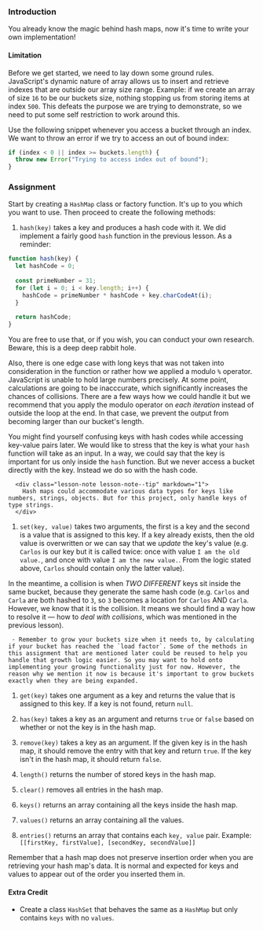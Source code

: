 ### Introduction

You already know the magic behind hash maps, now it's time to write your own implementation!

#### Limitation

  Before we get started, we need to lay down some ground rules. JavaScript's dynamic nature of array allows us to insert and retrieve indexes that are outside our array size range. Example: if we create an array of size `16` to be our buckets size, nothing stopping us from storing items at index `500`. This defeats the purpose we are trying to demonstrate, so we need to put some self restriction to work around this.

  Use the following snippet whenever you access a bucket through an index. We want to throw an error if we try to access an out of bound index:

```javascript
if (index < 0 || index >= buckets.length) {
  throw new Error("Trying to access index out of bound");
}
```

### Assignment

<div class="lesson-content__panel" markdown="1">

  Start by creating a `HashMap` class or factory function. It's up to you which you want to use. Then proceed to create the following methods:

  1. `hash(key)` takes a key and produces a hash code with it. We did implement a fairly good `hash` function in the previous lesson. As a reminder:

  ```javascript
  function hash(key) {
    let hashCode = 0;
      
    const primeNumber = 31;
    for (let i = 0; i < key.length; i++) {
      hashCode = primeNumber * hashCode + key.charCodeAt(i);
    }
      
    return hashCode;
  }
  ```

  You are free to use that, or if you wish, you can conduct your own research. Beware, this is a deep deep rabbit hole.

  Also, there is one edge case with long keys that was not taken into consideration in the function or rather how we applied a modulo `%` operator. JavaScript is unable to hold large numbers precisely. At some point, calculations are going to be inacccurate, which significantly increases the chances of collisions. There are a few ways how we could handle it but we recommend that you apply the modulo operator on *each iteration* instead of outside the loop at the end. In that case, we prevent the output from becoming larger than our bucket's length. 

  You might find yourself confusing keys with hash codes while accessing key-value pairs later. We would like to stress that the key is what your `hash` function will take as an input. In a way, we could say that the key is important for us only inside the `hash` function. But we never access a bucket directly with the key. Instead we do so with the hash code. 

      <div class="lesson-note lesson-note--tip" markdown="1">
        Hash maps could accommodate various data types for keys like numbers, strings, objects. But for this project, only handle keys of type strings.
      </div>

  1. `set(key, value)` takes two arguments, the first is a key and the second is a value that is assigned to this key. If a key already exists, then the old value is overwritten or we can say that we *update* the key's value (e.g. `Carlos` is our key but it is called twice: once with value `I am the old value.`, and once with value `I am the new value.`. From the logic stated above, `Carlos` should contain only the latter value).

  In the meantime, a collision is when *TWO DIFFERENT* keys sit inside the same bucket, because they generate the same hash code (e.g. `Carlos` and `Carla` are both hashed to `3`, so `3` becomes a location for `Carlos` AND `Carla`. However, we know that it is the collision. It means we should find a way how to resolve it — how to *deal with collisions*, which was mentioned in the previous lesson).

     - Remember to grow your buckets size when it needs to, by calculating if your bucket has reached the `load factor`. Some of the methods in this assignment that are mentioned later could be reused to help you handle that growth logic easier. So you may want to hold onto implementing your growing functionality just for now. However, the reason why we mention it now is because it's important to grow buckets exactly when they are being expanded. 

  1. `get(key)` takes one argument as a key and returns the value that is assigned to this key. If a key is not found, return `null`.

  1. `has(key)` takes a key as an argument and returns `true` or `false` based on whether or not the key is in the hash map.

  1. `remove(key)` takes a key as an argument. If the given key is in the hash map, it should remove the entry with that key and return `true`. If the key isn't in the hash map, it should return `false`.

  1. `length()` returns the number of stored keys in the hash map.

  1. `clear()` removes all entries in the hash map.

  1. `keys()` returns an array containing all the keys inside the hash map.

  1. `values()` returns an array containing all the values.

  1. `entries()` returns an array that contains each `key, value` pair. Example: `[[firstKey, firstValue], [secondKey, secondValue]]`

  Remember that a hash map does not preserve insertion order when you are retrieving your hash map's data. It is normal and expected for keys and values to appear out of the order you inserted them in.

#### Extra Credit

- Create a class `HashSet` that behaves the same as a `HashMap` but only contains `keys` with no `values`.

</div>
